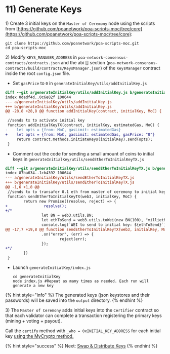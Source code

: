 # 11\) Generate Keys

1\) Create 3 initial keys on the  `Master of Ceremony` node using the scripts from [https://github.com/poanetwork/poa-scripts-moc/tree/core](https://github.com/poanetwork/poa-scripts-moc/tree/core):

```text
git clone https://github.com/poanetwork/poa-scripts-moc.git
cd poa-scripts-moc
```

2\) Modify `KEYS_MANAGER_ADDRESS` in `poa-network-consensus-contracts/contracts.json` and the abi \[\] section \(`poa-network-consensus-contracts/build/contracts/KeysManager.json`\) of the `KeysManager` contract inside the root `config.json` file.

* Set `gasPrice` to `0` in `generateInitialKey/utils/addInitialKey.js`

```diff
diff --git a/generateInitialKey/utils/addInitialKey.js b/generateInitialKey/utils/addInitialKey.js
index 0dadf4d..0c6e02f 100644
--- a/generateInitialKey/utils/addInitialKey.js
+++ b/generateInitialKey/utils/addInitialKey.js
@@ -28,8 +28,8 @@ function addInitialKey(contract, initialKey, MoC) {

 //sends tx to activate initial key
 function addInitialKeyTX(contract, initialKey, estimatedGas, MoC) {
-    let opts = {from: MoC, gasLimit: estimatedGas}
+    let opts = {from: MoC, gasLimit: estimatedGas, gasPrice: "0"}
     return contract.methods.initiateKeys(initialKey).send(opts);
 }
```

* Comment out the code for sending a small amount of coins to initial keys in `generateInitialKey/utils/sendEtherToInitialKeyTX.js`

```diff
diff --git a/generateInitialKey/utils/sendEtherToInitialKeyTX.js b/generateInitialKey/utils/sendEtherToInitialKeyTX.js
index 87ba634..1cb4392 100644
--- a/generateInitialKey/utils/sendEtherToInitialKeyTX.js
+++ b/generateInitialKey/utils/sendEtherToInitialKeyTX.js
@@ -1,6 +1,8 @@
 //sends tx to transafer 0.1 eth from master of ceremony to initial key
 function sendEtherToInitialKeyTX(web3, initialKey, MoC) {
        return new Promise((resolve, reject) => {
+                resolve();
+/*
                let BN = web3.utils.BN;
                let ethToSend = web3.utils.toWei(new BN(100), "milliether");
                console.log(`WEI to send to initial key: ${ethToSend}`)
@@ -17,7 +19,8 @@ function sendEtherToInitialKeyTX(web3, initialKey, MoC) {
                .on("error", (err) => {
                        reject(err);
                });
+*/
        })
 }
```

* Launch `generateInitialKey/index.js`

  ```text
  cd generateInitialKey
  node index.js #Repeat as many times as needed. Each run will generate a new key
  ```

{% hint style="info" %}
The generated keys \(json keystores and their passwords\) will be saved into the `output` directory.
{% endhint %}

3\) The `Master of Ceremony` adds initial keys into the `Certifier` contract so that each validator can complete a transaction registering the primary keys \(mining + voting + payout\).

Call the `certify` method with `_who = 0xINITIAL_KEY_ADDRESS` for each initial key [using the MyCrypto method.](5-reconfigure-instances.md#call-contract-methods-using-mycrypto)

{% hint style="success" %}
Next: [Swap & Distribute Keys](swap-keys.md)
{% endhint %}

